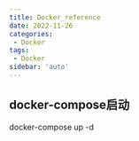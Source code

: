```yaml
---
title: Docker_reference
date: 2022-11-26
categories:
 - Docker
tags:
 - Docker
sidebar: 'auto'
---
```

## docker-compose启动
docker-compose up -d